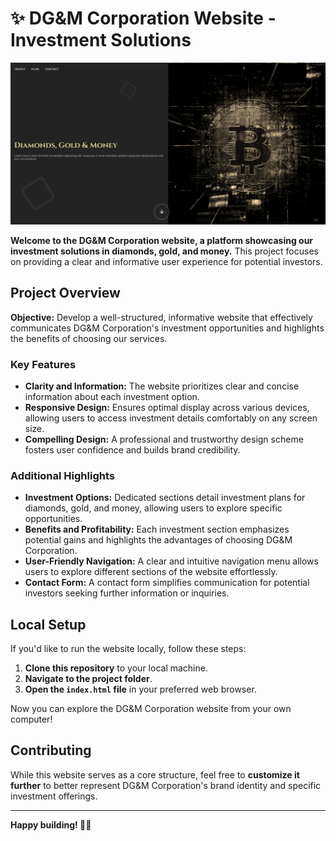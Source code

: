 # ✨ DG&M Corporation Website - Investment Solutions

![DG&M](./img/preview/DG-M.png)

**Welcome to the DG&M Corporation website, a platform showcasing our investment solutions in diamonds, gold, and money.** This project focuses on providing a clear and informative user experience for potential investors.

## Project Overview

**Objective:** Develop a well-structured, informative website that effectively communicates DG&M Corporation's investment opportunities and highlights the benefits of choosing our services.

### Key Features

* **Clarity and Information:** The website prioritizes clear and concise information about each investment option.
* **Responsive Design:** Ensures optimal display across various devices, allowing users to access investment details comfortably on any screen size.
* **Compelling Design:** A professional and trustworthy design scheme fosters user confidence and builds brand credibility.

### Additional Highlights

* **Investment Options:** Dedicated sections detail investment plans for diamonds, gold, and money, allowing users to explore specific opportunities.
* **Benefits and Profitability:** Each investment section emphasizes potential gains and highlights the advantages of choosing DG&M Corporation.
* **User-Friendly Navigation:** A clear and intuitive navigation menu allows users to explore different sections of the website effortlessly.
* **Contact Form:** A contact form simplifies communication for potential investors seeking further information or inquiries.

## Local Setup

If you'd like to run the website locally, follow these steps:

1. **Clone this repository** to your local machine.
2. **Navigate to the project folder**.
3. **Open the `index.html` file** in your preferred web browser.

Now you can explore the DG&M Corporation website from your own computer!

## Contributing

While this website serves as a core structure, feel free to **customize it further** to better represent DG&M Corporation's brand identity and specific investment offerings.

---

**Happy building! 🚀🌐**
